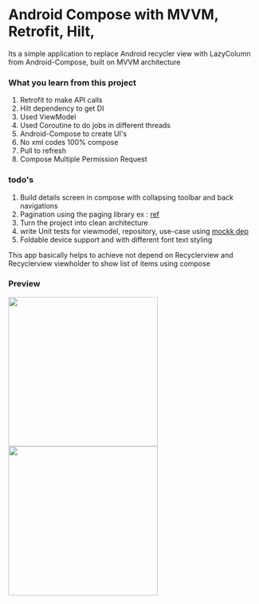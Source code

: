# Android Compose with MVVM, Retrofit, Hilt,

Its a simple application  to replace Android recycler view with LazyColumn from Android-Compose, built on MVVM architecture

### What you learn from this project
1. Retrofit to make API calls
2. Hilt dependency to get DI
3. Used ViewModel
4. Used Coroutine to do jobs in different threads
5. Android-Compose to create UI's
6. No xml codes 100% compose
7. Pull to refresh
8. Compose Multiple Permission Request

### todo's
1. Build details screen in compose with collapsing toolbar and back navigations 
2. Pagination using the paging library ex : [ref](https://proandroiddev.com/pagination-in-jetpack-compose-with-and-without-paging-3-e45473a352f4)
2. Turn the project into clean architecture
3. write Unit tests for viewmodel, repository, use-case using [mockk dep](https://mockk.io/ANDROID.html)
4. Foldable device support and with different font text styling


This app basically helps to achieve not depend on Recyclerview and Recyclerview viewholder to show list of items using compose


### Preview
 
<img src="https://github.com/sureshmaidaragi1919/ComposeLazyColumn/assets/28126457/8035ce47-412a-4d7b-8996-541496d1f27e" width="300">

<img src="https://github.com/sureshmaidaragi1919/ComposeLazyColumn/assets/28126457/6725ed32-5738-4ecd-8ec2-aed717831602" width="300">
